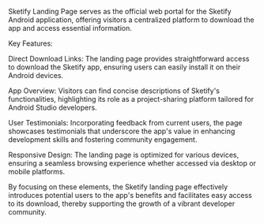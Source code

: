 Sketify Landing Page serves as the official web portal for the Sketify Android application, offering visitors a centralized platform to download the app and access essential information.

Key Features:

Direct Download Links: The landing page provides straightforward access to download the Sketify app, ensuring users can easily install it on their Android devices.

App Overview: Visitors can find concise descriptions of Sketify's functionalities, highlighting its role as a project-sharing platform tailored for Android Studio developers.

User Testimonials: Incorporating feedback from current users, the page showcases testimonials that underscore the app's value in enhancing development skills and fostering community engagement.

Responsive Design: The landing page is optimized for various devices, ensuring a seamless browsing experience whether accessed via desktop or mobile platforms.


By focusing on these elements, the Sketify landing page effectively introduces potential users to the app's benefits and facilitates easy access to its download, thereby supporting the growth of a vibrant developer community.

